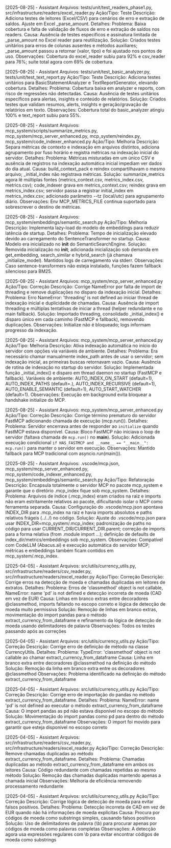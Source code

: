 [2025-08-25] - Assistant
Arquivos: tests/unit/test_readers_phase1.py, src/infrastructure/readers/excel_reader.py
Ação/Tipo: Teste
Descrição: Adiciona testes de leitores (Excel/CSV) para cenários de erro e extração de saldos. Ajuste em Excel _parse_amount.
Detalhes:
Problema: Baixa cobertura e falta de validação de fluxos de erro e extração de saldos nos readers.
Causa: Ausência de testes específicos e assinatura limitada de _parse_amount no Excel reader para reutilização.
Solução: Criados testes unitários para erros de colunas ausentes e métodos auxiliares; _parse_amount passou a retornar (valor, tipo) e foi ajustado nos pontos de uso.
Observações: Cobertura do excel_reader subiu para 92% e csv_reader para 76%; suíte total agora com 69% de cobertura.

[2025-08-25] - Assistant
Arquivos: tests/unit/test_basic_analyzer.py, tests/unit/test_text_report.py
Ação/Tipo: Teste
Descrição: Adiciona testes unitários para BasicStatementAnalyzer e TextReportGenerator, elevando cobertura.
Detalhes:
Problema: Cobertura baixa em analyzer e reports, com risco de regressões não detectadas.
Causa: Ausência de testes unitários específicos para alertas, insights e conteúdo de relatórios.
Solução: Criados testes que validam resumos, alerts, insights e geração/gravação de relatórios em texto.
Observações: Cobertura total do basic_analyzer atingiu 100% e text_report subiu para 55%.

[2025-08-25] - Assistant
Arquivos: mcp_system/scripts/summarize_metrics.py, mcp_system/mcp_server_enhanced.py, mcp_system/reindex.py, mcp_system/code_indexer_enhanced.py
Ação/Tipo: Melhoria
Descrição: Separa métricas de contexto e indexação em arquivos distintos, adiciona agrupamento por fuso horário e registra métricas na indexação inicial do servidor.
Detalhes:
Problema: Métricas misturadas em um único CSV e ausência de registros na indexação automática inicial impediam ver dados do dia atual.
Causa: build_context_pack e reindex compartilhavam o mesmo arquivo; _initial_index não registrava métricas.
Solução: summarize_metrics agora lê múltiplas fontes (metrics_context.csv, metrics_index.csv, metrics.csv); code_indexer grava em metrics_context.csv; reindex grava em metrics_index.csv; servidor passa a registrar initial_index em metrics_index.csv; adicionado parâmetro --tz (local/utc) para agrupamento diário.
Observações: Env MCP_METRICS_FILE continua suportado para sobrescrever o destino de métricas.

[2025-08-25] - Assistant
Arquivos: mcp_system/embeddings/semantic_search.py
Ação/Tipo: Melhoria
Descrição: Implementa lazy-load do modelo de embeddings para reduzir latência de startup.
Detalhes:
Problema: Tempo de inicialização elevado devido ao carregamento do SentenceTransformer no startup.
Causa: Modelo era inicializado no __init__ do SemanticSearchEngine.
Solução: Removida inicialização no __init__; adicionada inicialização sob demanda em get_embedding, search_similar e hybrid_search (já chamava _initialize_model). Mantidos logs de carregamento via stderr.
Observações: Caso sentence-transformers não esteja instalado, funções fazem fallback silencioso para BM25.

[2025-08-25] - Assistant
Arquivos: mcp_system/mcp_server_enhanced.py
Ação/Tipo: Correção
Descrição: Corrige NameError por falta de import de threading e remove duplicações no disparo da indexação inicial.
Detalhes:
Problema: Erro NameError: 'threading' is not defined ao iniciar thread de indexação inicial e duplicidade de chamadas.
Causa: Ausência de import threading e múltiplas tentativas de iniciar a thread (helper redundante e no main fallback).
Solução: Importado threading, consolidado _initial_index() e disparo único em cada caminho (FastMCP e fallback), removendo duplicações.
Observações: Initialize não é bloqueado; logs informam progresso da indexação.

[2025-08-25] - Assistant
Arquivos: mcp_system/mcp_server_enhanced.py
Ação/Tipo: Melhoria
Descrição: Ativa indexação automática no início do servidor com opções via variáveis de ambiente.
Detalhes:
Problema: Era necessário chamar manualmente index_path antes de usar o servidor; sem indexação inicial, as primeiras buscas retornavam vazio.
Causa: Ausência de rotina de indexação no startup do servidor.
Solução: Implementada função _initial_index() e disparo em thread daemon no startup (FastMCP e fallback). Variáveis de ambiente: AUTO_INDEX_ON_START (default=1), AUTO_INDEX_PATHS (default=.), AUTO_INDEX_RECURSIVE (default=1), AUTO_ENABLE_SEMANTIC (default=1), AUTO_START_WATCHER (default=1).
Observações: Execução em background evita bloquear a handshake initialize do MCP.

[2025-08-25] - Assistant
Arquivos: mcp_system/mcp_server_enhanced.py
Ação/Tipo: Correção
Descrição: Corrige término prematuro do servidor FastMCP adicionando chamada de execução (mcp.run()).
Detalhes:
Problema: Servidor encerrava antes de responder ao `initialize` quando FastMCP estava disponível.
Causa: Bloco FastMCP não iniciava o loop de servidor (faltava chamada de `mcp.run()` no __main__).
Solução: Adicionada execução condicional `if HAS_FASTMCP and __name__ == "__main__": mcp.run()` para manter o servidor em execução.
Observações: Mantido fallback para MCP tradicional com asyncio.run(main()).

[2025-08-25] - Assistant
Arquivos: .vscode/mcp.json, mcp_system/mcp_server_enhanced.py, mcp_system/code_indexer_enhanced.py, mcp_system/embeddings/semantic_search.py
Ação/Tipo: Refatoração
Descrição: Encapsula totalmente o servidor MCP no pacote mcp_system e garante que o diretório .mcp_index fique sob mcp_system.
Detalhes:
Problema: Arquivos de índice (.mcp_index) eram criados na raiz e imports não eram estritamente relativos ao pacote, dificultando isolar o MCP como ferramenta separada.
Causa: Configuração do .vscode/mcp.json apontava INDEX_DIR para .mcp_index na raiz e havia imports absolutos e paths relativos frágeis (../../) no código.
Solução: Ajuste do .vscode/mcp.json para usar INDEX_DIR=mcp_system/.mcp_index; padronização de paths no código para usar CURRENT_DIR/CURRENT_DIR.parent; correção de imports para a forma relativa (from .module import ...); definição de defaults de index_dir/metrics/embeddings sob mcp_system.
Observações: Compatível com CodeLLM (Abacus.ai) e execução automática do servidor MCP; métricas e embeddings também ficam contidos em mcp_system/.mcp_index.

[2025-04-05] - Assistant
Arquivos: src/utils/currency_utils.py, src/infrastructure/readers/csv_reader.py, src/infrastructure/readers/excel_reader.py
Ação/Tipo: Correção
Descrição: Corrige erros na detecção de moeda e chamadas duplicadas em leitores de extratos.
Detalhes:
Problema: Erros de 'classmethod' object is not callable, NameError: name 'pd' is not defined e detecção incorreta de moeda (CAD em vez de EUR)
Causa: Linhas em branco extras entre decoradores @classmethod, imports faltando no escopo correto e lógica de detecção de moeda muito permissiva
Solução: Remoção de linhas em branco extras, movimentação do import pandas para o método extract_currency_from_dataframe e refinamento da lógica de detecção de moeda usando delimitadores de palavra
Observações: Todos os testes passando após as correções

[2025-04-05] - Assistant
Arquivos: src/utils/currency_utils.py
Ação/Tipo: Correção
Descrição: Corrige erro de definição de método na classe CurrencyUtils.
Detalhes:
Problema: TypeError: 'classmethod' object is not callable ao chamar extract_currency_from_dataframe
Causa: Linha em branco extra entre decoradores @classmethod na definição do método
Solução: Remoção da linha em branco extra entre os decoradores @classmethod
Observações: Problema identificado na definição do método extract_currency_from_dataframe

[2025-04-05] - Assistant
Arquivos: src/utils/currency_utils.py
Ação/Tipo: Correção
Descrição: Corrige erro de importação do pandas no método extract_currency_from_dataframe.
Detalhes:
Problema: NameError: name 'pd' is not defined ao executar o método extract_currency_from_dataframe
Causa: O import pandas as pd não estava disponível no escopo do método
Solução: Movimentação do import pandas como pd para dentro do método extract_currency_from_dataframe
Observações: O import foi movido para garantir que esteja disponível no escopo correto

[2025-04-05] - Assistant
Arquivos: src/infrastructure/readers/csv_reader.py, src/infrastructure/readers/excel_reader.py
Ação/Tipo: Correção
Descrição: Remove chamadas duplicadas ao método extract_currency_from_dataframe.
Detalhes:
Problema: Chamadas duplicadas ao método extract_currency_from_dataframe em ambos os leitores
Causa: Código redundante com chamadas repetidas ao mesmo método
Solução: Remoção das chamadas duplicadas mantendo apenas a chamada inicial
Observações: Melhoria de eficiência removendo processamento redundante

[2025-04-05] - Assistant
Arquivos: src/utils/currency_utils.py
Ação/Tipo: Correção
Descrição: Corrige lógica de detecção de moeda para evitar falsos positivos.
Detalhes:
Problema: Detecção incorreta de CAD em vez de EUR quando não há informações de moeda explícitas
Causa: Procura por códigos de moeda como substrings simples, causando falsos positivos
Solução: Uso de delimitadores de palavra (\b) para procurar apenas por códigos de moeda como palavras completas
Observações: A detecção agora usa expressões regulares com \b para evitar encontrar códigos de moeda como substrings